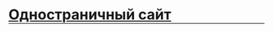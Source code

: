 <h1 style="border-bottom: 1px solid black"><a href="https://bright-muffin-cc1c6e.netlify.app/">Одностраничный сайт</a></h1>
